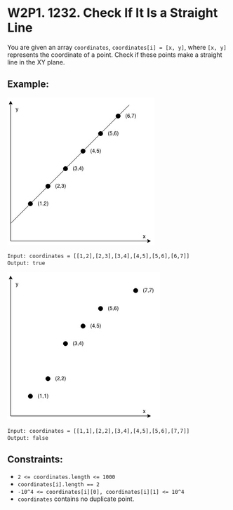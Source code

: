 # W2P1. 1232. Check If It Is a Straight Line

You are given an array `coordinates`, `coordinates[i] = [x, y]`, where `[x, y]` represents the coordinate of a point. Check if these points make a straight line in the XY plane.

## Example:
![](/picture/1232_line1.jpg)
```
Input: coordinates = [[1,2],[2,3],[3,4],[4,5],[5,6],[6,7]]
Output: true
```
![](/picture/1232_line2.jpg)
```
Input: coordinates = [[1,1],[2,2],[3,4],[4,5],[5,6],[7,7]]
Output: false
```

## Constraints:

* `2 <= coordinates.length <= 1000`
* `coordinates[i].length == 2`
* `-10^4 <= coordinates[i][0], coordinates[i][1] <= 10^4`
* `coordinates` contains no duplicate point.
